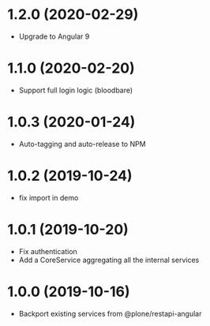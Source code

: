 # 1.2.0 (2020-02-29)

- Upgrade to Angular 9

# 1.1.0 (2020-02-20)

- Support full login logic (bloodbare)

# 1.0.3 (2020-01-24)

- Auto-tagging and auto-release to NPM

# 1.0.2 (2019-10-24)

- fix import in demo

# 1.0.1 (2019-10-20)

- Fix authentication
- Add a CoreService aggregating all the internal services

# 1.0.0 (2019-10-16)

- Backport existing services from @plone/restapi-angular
